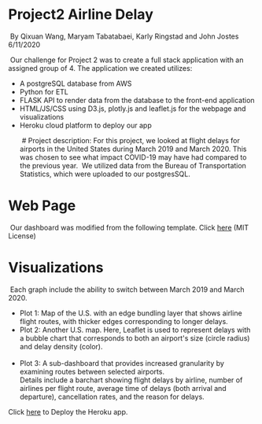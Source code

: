 # Project2 Airline Delay
​
By Qixuan Wang, Maryam Tabatabaei, Karly Ringstad and John Jostes 6/11/2020 <p>
​
  Our challenge for Project 2 was to create a full stack application with an assigned group of 4.
The application we created utilizes:
* A postgreSQL database from AWS
* Python for ETL 
* FLASK API to render data from the database to the front-end application
* HTML/JS/CSS using D3.js, plotly.js and leaflet.js for the webpage and visualizations
* Heroku cloud platform to deploy our app <p>
​
​# Project description:
  For this project, we looked at flight delays for airports in the United States during March 2019 and March 2020. 
This was chosen to see what impact COVID-19 may have had compared to the previous year.
​
  We utilized data from the Bureau of Transportation Statistics, which were uploaded to our postgresSQL.
​
# Web Page
​
  Our dashboard was modified from the following template. Click [here](https://startbootstrap.com/themes/grayscale/)  (MIT License)
​
# Visualizations
​
Each graph include the ability to switch between March 2019 and March 2020. <p>
* Plot 1: Map of the U.S. with an edge bundling layer that shows airline flight routes, with thicker edges corresponding to longer delays.
​
* Plot 2: Another U.S. map. Here, Leaflet is used to represent delays with a bubble chart that corresponds to both an airport's size (circle radius) and delay density (color). <br/>
​
* Plot 3: A sub-dashboard that provides increased granularity by examining routes between selected airports. <br/>
Details include a barchart showing flight delays by airline, number of airlines per flight route, average time of delays (both arrival and departure), cancellation rates, and the reason for delays. 
  
Click [here](https://flight-delay-2020.herokuapp.com/) to Deploy the Heroku app.


